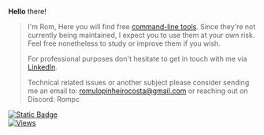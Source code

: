 <b>Hello</b> there!  
> I'm Rom, Here you will find free [command-line tools](https://github.com/PinheiroCosta/MyScripts). Since they're not currently being maintained, I expect you to use them at your own risk. Feel free nonetheless to study or improve them if you wish.
>  
> For professional purposes don't hesitate to get in touch with me via [LinkedIn](https://www.linkedin.com/in/pinheirocosta/).  
>  
> Technical related issues or another subject please consider sending me an email to: romulopinheirocosta@gmail.com or reaching out on Discord: Rompc
<a href=https://github.com/pinheirocosta.gpg>
<img alt="Static Badge" src="https://img.shields.io/badge/gpg-pubkey-gray?style=flat&color=blue&link=https%3A%2F%2Fgithub.com%2Fpinheirocosta.gpg">
</a>
<br>
<a href=https://github.com/pinheirocosta>
<img alt="Views" src="https://komarev.com/ghpvc/?username=pinheirocosta&color=blue&label=views&abbreviated=true&style=flat">
</a>
